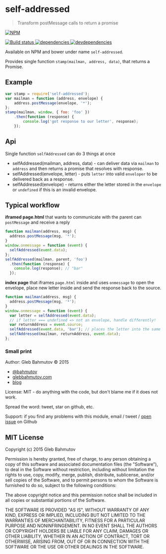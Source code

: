 # self-addressed

> Transform postMessage calls to return a promise

[![NPM][self-addressed-icon] ][self-addressed-url]

[![Build status][self-addressed-ci-image] ][self-addressed-ci-url]
[![dependencies][self-addressed-dependencies-image] ][self-addressed-dependencies-url]
[![devdependencies][self-addressed-devdependencies-image] ][self-addressed-devdependencies-url]

Available on NPM and bower under name `self-addressed`.

Provides single function `stamp(mailman, address, data)`, that returns a Promise.

## Example

```js
var stamp = require('self-addressed');
var mailman = function (address, envelope) {
    address.postMessage(envelope, '*');
};
stamp(mailman, window, { foo: 'foo' })
    .then(function (response) {
        console.log('got response to our letter', response);
    });
```

## Api

Single function `selfAddressed` can do 3 things at once

* selfAddressed(mailman, address, data) - can deliver data via `mailman` to `address` and then
returns a promise that resolves with response.
* selfAddressed(envelope, letter) - puts `letter` into valid `enveloper` to be delivered back as 
a response.
* selfAddressed(envelope) - returns either the letter stored in the `envelope` or `undefined` if this
is an invalid envelope.

## Typical workflow

**iframed page.html** that wants to communicate with the parent can `postMessage` and receive a reply

```js
function mailman(address, msg) {
  address.postMessage(msg, '*');
}
window.onmessage = function (event) {
  selfAddressed(event.data);
};
selfAddressed(mailman, parent, 'foo')
  .then(function (response) {
    console.log(response); // "bar"
  });
```

**index page** that iframes `page.html` inside and uses `onmessage` to open the envelope,
place new letter inside and send the response back to the source.

```js
function mailman(address, msg) {
  address.postMessage(msg, '*');
}
window.onmessage = function (event) {
  var letter = selfAddressed(event.data);
  // if letter === undefined => not an envelope, handle differently!
  var returnAddress = event.source;
  selfAddressed(event.data, 'bar'); // places the letter into the same envelope
  selfAddressed(mailman, returnAddress, event.data);
};
```

### Small print

Author: Gleb Bahmutov &copy; 2015

* [@bahmutov](https://twitter.com/bahmutov)
* [glebbahmutov.com](http://glebbahmutov.com)
* [blog](http://bahmutov.calepin.co/)

License: MIT - do anything with the code, but don't blame me if it does not work.

Spread the word: tweet, star on github, etc.

Support: if you find any problems with this module, email / tweet /
[open issue](https://github.com/bahmutov/self-addressed/issues) on Github

## MIT License

Copyright (c) 2015 Gleb Bahmutov

Permission is hereby granted, free of charge, to any person
obtaining a copy of this software and associated documentation
files (the "Software"), to deal in the Software without
restriction, including without limitation the rights to use,
copy, modify, merge, publish, distribute, sublicense, and/or sell
copies of the Software, and to permit persons to whom the
Software is furnished to do so, subject to the following
conditions:

The above copyright notice and this permission notice shall be
included in all copies or substantial portions of the Software.

THE SOFTWARE IS PROVIDED "AS IS", WITHOUT WARRANTY OF ANY KIND,
EXPRESS OR IMPLIED, INCLUDING BUT NOT LIMITED TO THE WARRANTIES
OF MERCHANTABILITY, FITNESS FOR A PARTICULAR PURPOSE AND
NONINFRINGEMENT. IN NO EVENT SHALL THE AUTHORS OR COPYRIGHT
HOLDERS BE LIABLE FOR ANY CLAIM, DAMAGES OR OTHER LIABILITY,
WHETHER IN AN ACTION OF CONTRACT, TORT OR OTHERWISE, ARISING
FROM, OUT OF OR IN CONNECTION WITH THE SOFTWARE OR THE USE OR
OTHER DEALINGS IN THE SOFTWARE.

[self-addressed-icon]: https://nodei.co/npm/self-addressed.png?downloads=true
[self-addressed-url]: https://npmjs.org/package/self-addressed
[self-addressed-ci-image]: https://travis-ci.org/bahmutov/self-addressed.png?branch=master
[self-addressed-ci-url]: https://travis-ci.org/bahmutov/self-addressed
[self-addressed-dependencies-image]: https://david-dm.org/bahmutov/self-addressed.png
[self-addressed-dependencies-url]: https://david-dm.org/bahmutov/self-addressed
[self-addressed-devdependencies-image]: https://david-dm.org/bahmutov/self-addressed/dev-status.png
[self-addressed-devdependencies-url]: https://david-dm.org/bahmutov/self-addressed#info=devDependencies
